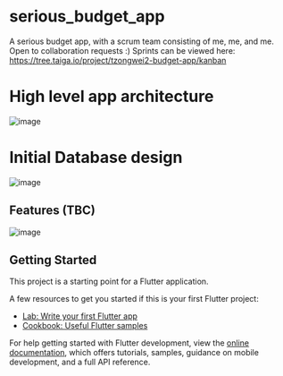 # serious_budget_app

A serious budget app, with a scrum team consisting of me, me, and me. Open to collaboration requests :) Sprints can be viewed here: https://tree.taiga.io/project/tzongwei2-budget-app/kanban

# High level app architecture 
![image](https://github.com/tzongwei2/Budget-App/assets/91172611/a9429d9b-ac75-4fe6-b52b-ba4d43624b9f)

# Initial Database design
![image](https://github.com/tzongwei2/Budget-App/assets/91172611/3b245c99-deec-4b81-a511-eadb0633c7e1)

## Features (TBC)
![image](https://github.com/tzongwei2/Budget-App/assets/91172611/0f6dddd4-892b-4c44-b7b6-0734bed1d7f3)



## Getting Started

This project is a starting point for a Flutter application.

A few resources to get you started if this is your first Flutter project:

- [Lab: Write your first Flutter app](https://docs.flutter.dev/get-started/codelab)
- [Cookbook: Useful Flutter samples](https://docs.flutter.dev/cookbook)

For help getting started with Flutter development, view the
[online documentation](https://docs.flutter.dev/), which offers tutorials,
samples, guidance on mobile development, and a full API reference.
